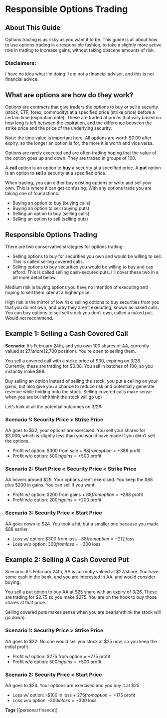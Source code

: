 # Responsible Options Trading

## About This Guide
Options trading is as risky as you want it to be. This guide is all about how to use options trading in a responsible fashion, to take a slightly more active role in trading to increase gains, without taking obscene amounts of risk.

### Disclaimers: 
I have no idea what I’m doing. I am not a financial advisor, and this is not financial advice.  

## What are options are how do they work? 
Options are contracts that give traders the options to buy or sell a security (stock, ETF, forex, commodity) at a specified price (strike price) before a certain time (expiration date). These are traded at prices that vary based on how long is left between the expiration, and the difference between the strike price and the price of the underlying security. 

Note: the time value is important here. All options are worth $0.00 after expiry, so the longer an option is for, the more it is worth and vice versa.

Options are rarely executed and are often trading hoping that the value of the option goes up and down. They are traded in groups of 100. 

A **call** option is an option to **buy** a security at a specified price.
A **put** option is an option to **sell** a security at a specified price. 

When trading, you can either buy existing options or write and sell your own. This is where it can get confusing; With any options trade you are taking one of four actions: 

- Buying an option to buy (buying calls)
- Buying an option to sell (buying puts)
- Selling an option to buy (selling calls)
- Selling an option to sell (selling puts) 

## Responsible Options Trading
There are two conservative strategies for options trading: 

- Selling options to buy for securities you own and would be willing to sell. This is called selling covered calls.
- Selling options to buy securities you would be willing to buy and can afford. This is called selling cash-secured puts. 
I’ll cover these two in a bit more detail below.


Medium risk is buying options you have no intention of executing and hoping to sell them later at a higher price.

High risk is the mirror of low risk: selling options to buy securities from you that you do not own, and pray they aren’t executing, known as naked calls. You can buy options to sell sell stock you don’t own, called a naked put. Would not recommend. 

## Example 1: Selling a Cash Covered Call
**Scenario:** It’s February 24th, and you own 100 shares of AA, currently valued at $27/share ($2,700 position). You’re open to selling them. 

You sell a covered call with a strike price of $30, expiring on 3/26. Currently, these are trading for $0.88. You sell in batches of 100, so you instantly make $88. 

Buy selling an option instead of selling the stock, you put a ceiling on your gains, but also give you a chance to reduce risk and potentially generate revenue while holding onto the stock. Selling covered calls make sense when you are bullish(think the stock will go up)

Let’s look at all the potential outcomes on 3/26:


### Scenario 1: Security Price > Strike Price
AA goes to $32, your options are exercised. You sell your shares for $3,000, which is slightly less than you would have made if you didn’t sell the options. 
- Profit w/ option: $300 from sale + $88 from option = +$388 profit
- Profit w/o option: $500 in gains = +$500 profit

### Scenario 2: Start Price < Security Price < Strike Price
AA hovers around $29. Your options aren’t exercised. You keep the $88 plus $200 in gains. You can sell if you want. 
- Profit w/ option: $200 from gains + $88 from option = +$288 profit
- Profit w/o option: $200 in gains = +$200 profit 

### Scenario 3: Security Price < Start Price
AA goes down to $24. You took a hit, but a smaller one because you made $88 earlier. 
- Loss w/ option: $300 from loss - $88 from option = -$212 loss
- Loss w/o option: $300 from loss = -$300 loss


## Example 2: Selling A Cash Covered Put
Scenario: It’s February 24th, AA is currently valued at $27/share. You have some cash in the bank, and you are interested in AA, and would consider buying. 

You sell a put option to buy AA at $25 share with an expiry of 3/26. These are trading for $2.75 so you make  $275. You are on the hook to buy those shares at that price.

Selling covered puts makes sense when you are bearish(think the stock will go down) 


### Scenario 1: Security Price > Strike Price
AA goes to $32. No one would sell you stock at $25 now, so you keep the initial profit
- Profit w/ option: $275 from option = +275 profit
- Profit w/o option: $500 in gains = +$500 profit

### Scenario 2: Security Price < Start Price
AA goes to $24. Your options are exercised and you buy it at $25. 
- Loss w/ option: -$100 in loss + $275 from option = +$175 profit
- Loss w/o option: -$300 in loss = -$300 loss

**Tags** [[personal finance]]